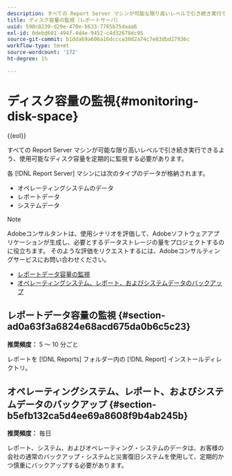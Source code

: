 ```yaml
---
description: すべての Report Server マシンが可能な限り高いレベルで引き続き実行できるよう、使用可能なディスク容量を定期的に監視する必要があります。
title: ディスク容量の監視（レポートサーバ）
uuid: 590c8239-d20e-470e-b633-7785b75daaa6
exl-id: 0debd601-494f-4d4e-9452-c4d32678dc95
source-git-commit: b1dda69a606a16dccca30d2a74c7e63dbd27936c
workflow-type: tm+mt
source-wordcount: '172'
ht-degree: 1%

---
```


# ディスク容量の監視{#monitoring-disk-space}

{{eol}}

すべての Report Server マシンが可能な限り高いレベルで引き続き実行できるよう、使用可能なディスク容量を定期的に監視する必要があります。

各 [!DNL Report Server] マシンには次のタイプのデータが格納されます。

* オペレーティングシステムのデータ
* レポートデータ
* システムデータ

>[!NOTE]
>
>Adobeコンサルタントは、使用シナリオを評価して、Adobeソフトウェアアプリケーションが生成し、必要とするデータストレージの量をプロジェクトするのに役立ちます。 そのような評価をリクエストするには、Adobeコンサルティングサービスにお問い合わせください。

* [レポートデータ容量の監視](../../../home/c-rpt-oview/c-admin-rpt/c-mon-disk-sp.md#section-ad0a63f3a6824e68acd675da0b6c5c23)
* [オペレーティングシステム、レポート、およびシステムデータのバックアップ](../../../home/c-rpt-oview/c-admin-rpt/c-mon-disk-sp.md#section-b5efb132ca5d4ee69a8608f9b4ab245b)

## レポートデータ容量の監視 {#section-ad0a63f3a6824e68acd675da0b6c5c23}

**推奨頻度：** 5 ～ 10 分ごと

レポートを [!DNL Reports] フォルダー内の [!DNL Report] インストールディレクトリ。

## オペレーティングシステム、レポート、およびシステムデータのバックアップ {#section-b5efb132ca5d4ee69a8608f9b4ab245b}

**推奨頻度：** 毎日

レポート、システム、およびオペレーティング・システムのデータは、お客様の会社の通常のバックアップ・システムと災害復旧システムを使用して、定期的かつ慎重にバックアップする必要があります。

